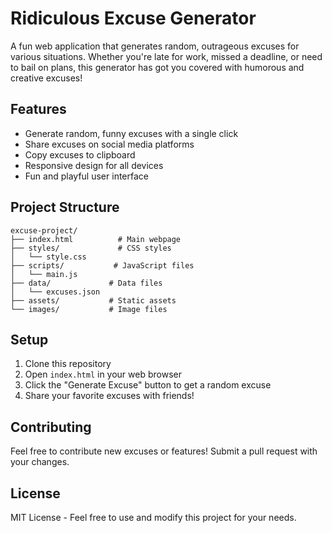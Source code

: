 # Ridiculous Excuse Generator

A fun web application that generates random, outrageous excuses for various situations. Whether you're late for work, missed a deadline, or need to bail on plans, this generator has got you covered with humorous and creative excuses!

## Features

- Generate random, funny excuses with a single click
- Share excuses on social media platforms
- Copy excuses to clipboard
- Responsive design for all devices
- Fun and playful user interface

## Project Structure

```
excuse-project/
├── index.html          # Main webpage
├── styles/             # CSS styles
│   └── style.css
├── scripts/           # JavaScript files
│   └── main.js
├── data/             # Data files
│   └── excuses.json
├── assets/           # Static assets
└── images/           # Image files
```

## Setup

1. Clone this repository
2. Open `index.html` in your web browser
3. Click the "Generate Excuse" button to get a random excuse
4. Share your favorite excuses with friends!

## Contributing

Feel free to contribute new excuses or features! Submit a pull request with your changes.

## License

MIT License - Feel free to use and modify this project for your needs.
